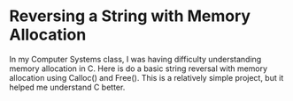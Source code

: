 # Reversing a String with Memory Allocation

In my Computer Systems class, I was having difficulty understanding memory allocation in  C. Here is do a basic string reversal with memory allocation using Calloc() and Free(). This is a relatively simple project, but it helped me understand C better.